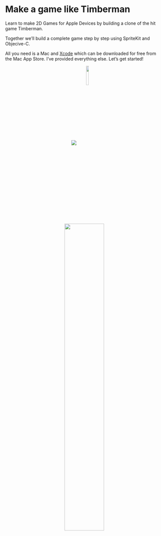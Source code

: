 # Make a game like Timberman

Learn to make 2D Games for Apple Devices by building a clone of the hit game Timberman.

Together we’ll build a complete game step by step using SpriteKit and Objecive-C.

All you need is a Mac and <a href="https://itunes.apple.com/us/app/xcode/id497799835?mt=12" target="_blank">Xcode</a> which can be downloaded for free from the Mac App Store. I’ve provided everything else. Let’s get started!

<p align="center">
 <a href="https://itunes.apple.com/book/id1094861740" target="_blank"><img align="center" src="http://linkmaker.itunes.apple.com/images/badges/en-us/badge_ibooks-lrg.svg"/></a>
 <a href="http://www.amazon.com/gp/product/B01D5EH39S" target="_blank""><img align="center" src="http://i.imgur.com/hXIeBLd.jpg?1" width="12.5%"/></a>
</p>

<p align="center">
  <a href="http://www.amazon.com/gp/product/B01CUW63L0"><img src="https://spritekitbook.github.io/images/timberman-objc.png" width="50%"></a>
</p>
